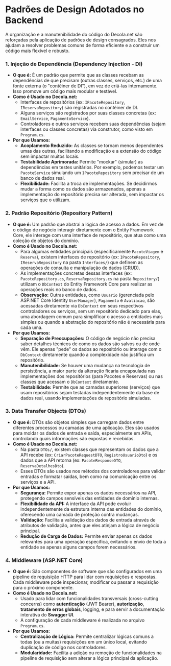 # Padrões de Design Adotados no Backend

A organização e a manutenibilidade do código do Decola.net são reforçadas pela aplicação de padrões de design consagrados. Eles nos ajudam a resolver problemas comuns de forma eficiente e a construir um código mais flexível e robusto.

### 1. Injeção de Dependência (Dependency Injection - DI)

* **O que é:** É um padrão que permite que as classes recebam as dependências de que precisam (outras classes, serviços, etc.) de uma fonte externa (o "contêiner de DI"), em vez de criá-las internamente. Isso promove um código mais modular e testável.
* **Como é Usado no Decola.net:**
    * Interfaces de repositórios (ex: `IPacoteRepository`, `IReservaRepository`) são registradas no contêiner de DI.
    * Alguns serviços são registrados por suas classes concretas (ex: `EmailService`, `PagamentoService`).
    * Controladores e outros serviços recebem suas dependências (sejam interfaces ou classes concretas) via construtor, como visto em `Program.cs`.
* **Por que Usamos:**
    * **Acoplamento Reduzido:** As classes se tornam menos dependentes umas das outras, facilitando a modificação e a extensão do código sem impactar muitos locais.
    * **Testabilidade Aprimorada:** Permite "mockar" (simular) as dependências em testes unitários. Por exemplo, podemos testar um `PacoteService` simulando um `IPacoteRepository` sem precisar de um banco de dados real.
    * **Flexibilidade:** Facilita a troca de implementações. Se decidirmos mudar a forma como os dados são armazenados, apenas a implementação do repositório precisa ser alterada, sem impactar os serviços que o utilizam.

### 2. Padrão Repositório (Repository Pattern)

* **O que é:** Um padrão que abstrai a lógica de acesso a dados. Em vez de o código de negócio interagir diretamente com o Entity Framework Core, ele interage com uma interface de repositório, que atua como uma coleção de objetos do domínio.
* **Como é Usado no Decola.net:**
    * Para algumas entidades principais (especificamente `PacoteViagem` e `Reserva`), existem interfaces de repositório (ex: `IPacoteRepository`, `IReservaRepository` na pasta `Interfaces/`) que definem as operações de consulta e manipulação de dados (CRUD).
    * As implementações concretas dessas interfaces (ex: `PacoteRepository.cs`, `ReservaRepository.cs` na pasta `Repository/`) utilizam o `DbContext` do Entity Framework Core para realizar as operações reais no banco de dados.
    * **Observação:** Outras entidades, como `Usuario` (gerenciada pelo ASP.NET Core Identity `UserManager`), `Pagamento` e `Avaliacao`, são acessadas diretamente via `DbContext` em seus respectivos controladores ou serviços, sem um repositório dedicado para elas, uma abordagem comum para simplificar o acesso a entidades mais simples ou quando a abstração do repositório não é necessária para cada uma.
* **Por que Usamos:**
    * **Separação de Preocupações:** O código de negócio não precisa saber detalhes técnicos de como os dados são salvos ou de onde vêm. Ele apenas "pede" os dados ao repositório ou interage com o `DbContext` diretamente quando a complexidade não justifica um repositório.
    * **Manutenibilidade:** Se houver uma mudança na tecnologia de persistência, a maior parte da alteração ficaria encapsulada nas implementações dos repositórios (para Pacotes e Reservas) ou nas classes que acessam o `DbContext` diretamente.
    * **Testabilidade:** Permite que as camadas superiores (serviços) que usam repositórios sejam testadas independentemente da base de dados real, usando implementações de repositório simuladas.

### 3. Data Transfer Objects (DTOs)

* **O que é:** DTOs são objetos simples que carregam dados entre diferentes processos ou camadas de uma aplicação. Eles são usados para moldar os dados de entrada e saída, especialmente em APIs, controlando quais informações são expostas e recebidas.
* **Como é Usado no Decola.net:**
    * Na pasta `DTOs/`, existem classes que representam os dados que a API recebe (ex: `CriarPacoteRequestDTO`, `RegistroUsuarioDto`) e os dados que a API retorna (ex: `PacoteResponseDTO`, `ReservaDetalhesDto`).
    * Esses DTOs são usados nos métodos dos controladores para validar entradas e formatar saídas, bem como na comunicação entre os serviços e a API.
* **Por que Usamos:**
    * **Segurança:** Permite expor apenas os dados necessários na API, protegendo campos sensíveis das entidades de domínio internas.
    * **Flexibilidade da API:** A interface da API pode evoluir independentemente da estrutura interna das entidades do domínio, oferecendo uma camada de proteção contra mudanças.
    * **Validação:** Facilita a validação dos dados de entrada através de atributos de validação, antes que eles atinjam a lógica de negócio principal.
    * **Redução de Carga de Dados:** Permite enviar apenas os dados relevantes para uma operação específica, evitando o envio de toda a entidade se apenas alguns campos forem necessários.

### 4. Middleware (ASP.NET Core)

* **O que é:** São componentes de software que são configurados em uma pipeline de requisição HTTP para lidar com requisições e respostas. Cada middleware pode inspecionar, modificar ou passar a requisição para o próximo componente.
* **Como é Usado no Decola.net:**
    * Usado para lidar com funcionalidades transversais (cross-cutting concerns) como **autenticação** (JWT Bearer), **autorização**, **tratamento de erros globais**, logging, e para servir a documentação interativa do **Swagger UI**.
    * A configuração de cada middleware é realizada no arquivo `Program.cs`.
* **Por que Usamos:**
    * **Centralização de Lógica:** Permite centralizar lógicas comuns a todas (ou a muitas) requisições em um único local, evitando duplicação de código nos controladores.
    * **Modularidade:** Facilita a adição ou remoção de funcionalidades na pipeline de requisição sem alterar a lógica principal da aplicação.
